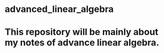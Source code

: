 # advanced_linear_algebra
# This repository will be mainly about my notes of advance linear algebra.
